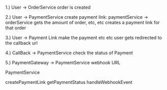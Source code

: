 1.) User -> OrderService order is created

2.) User -> PaymentService create payment link: paymentService -> orderService gets the amount of order, etc, etc creates a payment link for that order

3.) User -> Payment Link make the payment etc etc user gets redirected to the callback url

4.) CallBack -> PaymentService check the status of Payment

5.) PaymentGateway -> PaymentService webhook URL

PaymentService

createPaymentLink
getPaymentStatus
handleWebhookEvent